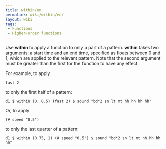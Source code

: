 ```yaml
---
title: within/en
permalink: wiki/within/en/
layout: wiki
tags:
 - Functions
 - Higher-order functions
---
```


Use **within** to apply a function to only a part of a pattern.
**within** takes two arguments: a start time and an end time, specified
as floats between 0 and 1, which are applied to the relevant pattern.
Note that the second argument must be greater than the first for the
function to have any effect.

For example, to apply

    fast 2

to only the first half of a pattern:

    d1 $ within (0, 0.5) (fast 2) $ sound "bd*2 sn lt mt hh hh hh hh"

Or, to apply

    (# speed "0.5")

to only the last quarter of a pattern:

    d1 $ within (0.75, 1) (# speed "0.5") $ sound "bd*2 sn lt mt hh hh hh hh"

